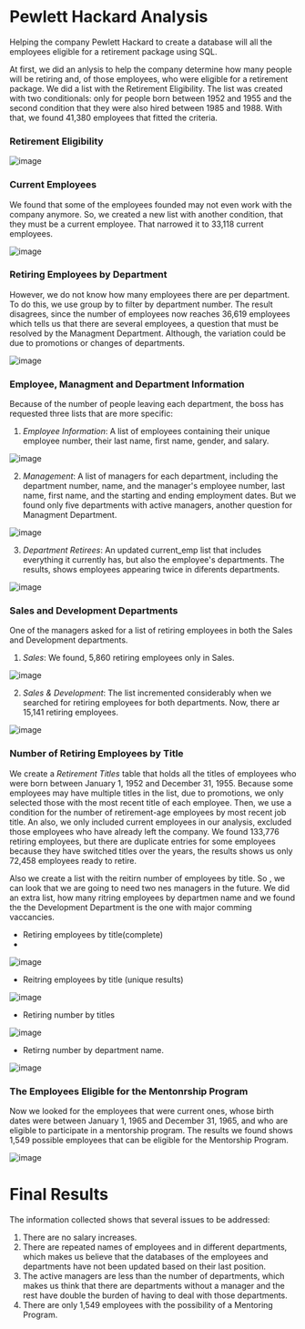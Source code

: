 # Pewlett Hackard Analysis
Helping the company Pewlett Hackard to create a database will all the employees eligible for a retirement package using SQL.

At first, we did an anlysis to help the company determine how many people will be retiring and, of those employees, who were eligible for a retirement package.
We did a list with the Retirement Eligibility. The list was created with two conditionals: only for people born between 1952 and 1955 and the second condition that they were also hired between 1985 and 1988. With that, we found 41,380 employees that fitted the criteria.

### Retirement Eligibility
![image](https://user-images.githubusercontent.com/43974872/195868182-15e64f3d-802e-4396-81c5-537b36dee885.png)

### Current Employees
We found that some of the employees founded may not even work with the company anymore. So, we created a new list with another condition, that they must be a current employee. That narrowed it to 33,118 current employees.

![image](https://user-images.githubusercontent.com/43974872/195869290-bf383358-67fd-40da-b793-01742c3b7990.png)

### Retiring Employees by Department
However, we do not know how many employees there are per department. To do this, we use group by to filter by department number. The result disagrees, since the number of employees now reaches 36,619 employees which tells us that there are several employees, a question that must be resolved by the Managment Department. Although, the variation could be due to promotions or changes of departments.

![image](https://user-images.githubusercontent.com/43974872/195870408-33412547-bc2f-4be6-9ec6-1540ab2fcb18.png)

### Employee, Managment and Department Information

Because of the number of people leaving each department, the boss has requested three lists that are more specific:

1. *Employee Information*: A list of employees containing their unique employee number, their last name, first name, gender, and salary.

![image](https://user-images.githubusercontent.com/43974872/195873667-69d953df-0d2b-4684-8d36-40bf5f53567f.png)

2. *Management*: A list of managers for each department, including the department number, name, and the manager's employee number, last name, first name, and the starting and ending employment dates. But we found only five departments with active managers, another question for Managment Department.

![image](https://user-images.githubusercontent.com/43974872/195874345-f23c0f18-edea-4c18-bb7a-bb27b3aec927.png)

3. *Department Retirees*: An updated current_emp list that includes everything it currently has, but also the employee's departments. The results, shows employees appearing twice in diferents departments. 

![image](https://user-images.githubusercontent.com/43974872/195874480-82907dd3-38b6-4ab8-84b9-f072d29970bc.png)

### Sales and Development Departments
One of the managers asked for a list of retiring employees in both the Sales and Development departments.

1. *Sales*: We found, 5,860 retiring employees only in Sales.

![image](https://user-images.githubusercontent.com/43974872/195876170-1c3660a9-feea-4011-81b9-dfc67be8ebd5.png)

2. *Sales & Development*: The list incremented considerably when we searched for retiring employees for both departments. Now, there ar 15,141 retiring employees.

![image](https://user-images.githubusercontent.com/43974872/195876409-7cf0c50c-1229-4322-b6e1-b1418c8676c9.png)

### Number of Retiring Employees by Title
We create a *Retirement Titles* table that holds all the titles of employees who were born between January 1, 1952 and December 31, 1955. Because some employees may have multiple titles in the list, due to promotions, we only selected those with the most recent title of each employee. Then, we use a condition for the number of retirement-age employees by most recent job title. An also, we only included current employees in our analysis, excluded those employees who have already left the company. We found 133,776 retiring employees, but there are duplicate entries for some employees because they have switched titles over the years, the results shows us only 72,458 employees ready to retire. 

Also we create a list with the reitirn number of employees by title. So , we can look that we are going to need two nes managers in the future.
We did an extra list, how many ritring employees by departmen name and we found the the Development Department is the one with major comming vaccancies.

- Retiring employees by title(complete)
- 
![image](https://user-images.githubusercontent.com/43974872/195878672-28577bce-7771-467f-8243-f5639450f6f3.png)

- Reitring employees by title (unique results)

![image](https://user-images.githubusercontent.com/43974872/195878771-170e9306-5255-45ec-9874-d38f9ef83527.png)

- Retiring number by titles

![image](https://user-images.githubusercontent.com/43974872/195879388-d194b3bd-fd46-48f9-a5f6-b1d39cc2c951.png)

- Retirng number by department name.

![image](https://user-images.githubusercontent.com/43974872/195880399-5da47f78-c4e1-4ffb-868a-9058aa50701a.png)


### The Employees Eligible for the Mentonrship Program
Now we looked for the employees that were current ones, whose birth dates were between January 1, 1965 and December 31, 1965, and who are eligible to participate in a mentorship program. The results we found shows 1,549 possible employees that can be eligible for the Mentorship Program.

![image](https://user-images.githubusercontent.com/43974872/195880937-2350af48-e358-476d-a99b-18c362daafaa.png)


# Final Results
The information collected shows that several issues to be addressed:
1. There are no salary increases.
2. There are repeated names of employees and in different departments, which makes us believe that the databases of the employees and departments have not been updated based on their last position.
3. The active managers are less than the number of departments, which makes us think that there are departments without a manager and the rest have double the burden of having to deal with those departments.
4. There are only 1,549 employees with the possibility of a Mentoring Program.


